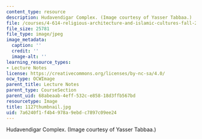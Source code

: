 ```yaml
---
content_type: resource
description: Hudavendigar Complex. (Image courtesy of Yasser Tabbaa.)
file: /courses/4-614-religious-architecture-and-islamic-cultures-fall-2002/7a6240f1f4b4978a9ebdc7897c09ee24_1127thumbnail.jpg
file_size: 25781
file_type: image/jpeg
image_metadata:
  caption: ''
  credit: ''
  image-alt: ''
learning_resource_types:
- Lecture Notes
license: https://creativecommons.org/licenses/by-nc-sa/4.0/
ocw_type: OCWImage
parent_title: Lecture Notes
parent_type: CourseSection
parent_uid: 68abeaab-4eff-532c-e858-18d3ffb567bd
resourcetype: Image
title: 1127thumbnail.jpg
uid: 7a6240f1-f4b4-978a-9ebd-c7897c09ee24
---
```

Hudavendigar Complex. (Image courtesy of Yasser Tabbaa.)